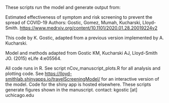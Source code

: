 These scripts run the model and generate output from: 

Estimated effectiveness of symptom and risk screening to prevent the spread of COVID-19
Authors: Gostic, Gomez, Mumah, Kucharski, Lloyd-Smith.
https://www.medrxiv.org/content/10.1101/2020.01.28.20019224v2

This code by K. Gostic, adapted from a previous version implemented by A. Kucharski.


Model and methods adapted from  Gostic KM, Kucharski AJ, Lloyd-Smith JO. (2015) eLife 4:e05564.

All code runs in R.
See script nCov_manuscript_plots.R for all analysis and plotting code.
See https://lloyd-smithlab.shinyapps.io/travelScreeningModel/ for an interactive version of the model.
Code for the shiny app is hosted elsewhere. These scripts generate figures shown in the manuscript.
contact: kgostic [at] uchicago.edu
